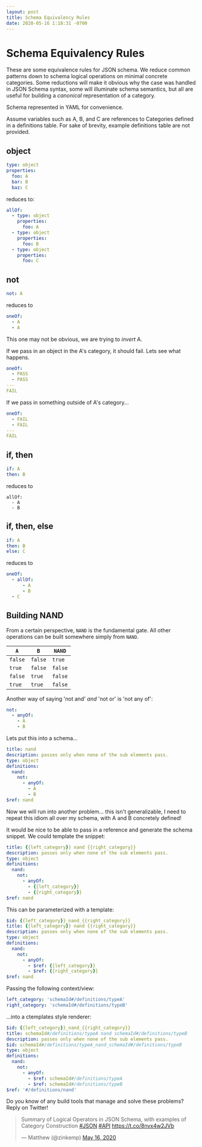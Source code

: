 ```yaml
---
layout: post
title: Schema Equivalency Rules
date: 2020-05-16 1:18:31 -0700
---
```


# Schema Equivalency Rules

These are some equivalence rules for JSON schema. We reduce common patterns down
to schema logical operations on minimal concrete categories.
Some reductions will make it obvious why the case
was handled in JSON Schema syntax, some will illuminate schema semantics, but
all are useful for building a *canonical* representation of a category.

Schema represented in YAML for convenience.

Assume variables such as A, B, and C are references to Categories defined in a
definitions table.
For sake of brevity, example definitions table are not provided.

## object
```yaml
type: object
properties:
  foo: A
  bar: B
  baz: C
```
reduces to:
```yaml
allOf:
  - type: object
    properties:
      foo: A
  - type: object
    properties:
      foo: B
  - type: object
    properties:
      foo: C
```

## not
```yaml
not: A
```
reduces to
```yaml
oneOf:
  - A
  - A
```
This one may not be obvious, we are trying to *invert* A.

If we pass in an object in the A's category, it should fail.
Lets see what happens.
```yaml
oneOf:
  - PASS
  - PASS
---
FAIL
```
If we pass in something outside of A's category...
```yaml
oneOf:
  - FAIL
  - FAIL
---
FAIL
```

## if, then
```yaml
if: A
then: B
```
reduces to
```
allOf:
  - A
  - B
```

## if, then, else
```yaml
if: A
then: B
else: C
```
reduces to
```yaml
oneOf:
  - allOf:
      - A
      - B
  - C
```

## Building NAND

From a certain perspective, `NAND` is the fundamental gate. All other operations
can be built somewhere simply from `NAND`.

`A` | `B` | `NAND`
---|---|---
`false` | `false` | `true`
`true` | `false` | `false`
`false` | `true` | `false`
`true` | `true` | `false`

Another way of saying 'not and' *and* 'not or' is 'not any of':
```yaml
not:
  - anyOf:
    - A
    - B
```
Lets put this into a schema...
```yaml
title: nand
description: passes only when none of the sub elements pass.
type: object
definitions:
  nand:
    not:
      - anyOf:
        - A
        - B
$ref: nand
```
Now we will run into another problem... this isn't generalizable, I need to
repeat this idiom all over my schema, with A and B concretely defined!

It would be nice to be able to pass in a reference and generate the schema
snippet. We could template the snippet:
```yaml
title: {{left_category}} nand {{right_category}}
description: passes only when none of the sub elements pass.
type: object
definitions:
  nand:
    not:
      - anyOf:
        - {{left_category}}
        - {{right_category}}
$ref: nand
```
This can be parameterized with a template:
```yaml
$id: {{left_category}}_nand_{{right_category}}
title: {{left_category}} nand {{right_category}}
description: passes only when none of the sub elements pass.
type: object
definitions:
  nand:
    not:
      - anyOf:
        - $ref: {{left_category}}
        - $ref: {{right_category}}
$ref: nand
```
Passing the following context/view:
```yaml
left_category: 'schemaId#/definitions/typeA'
right_category: 'schemaId#/definitions/typeB'
```
...into a ctemplates style renderer:
```yaml
$id: {{left_category}}_nand_{{right_category}}
title: schemaId#/definitions/typeA nand schemaId#/definitions/typeB
description: passes only when none of the sub elements pass.
$id: schemaId#/definitions/typeA_nand_schemaId#/definitions/typeB
type: object
definitions:
  nand:
    not:
      - anyOf:
        - $ref: schemaId#/definitions/typeA
        - $ref: schemaId#/definitions/typeB
$ref: '#/definitions/nand'
```


Do you know of any build tools that manage and solve these problems?
Reply on Twitter!

<blockquote class="twitter-tweet"><p lang="en" dir="ltr">Summary of Logical Operators in JSON Schema, with examples of Category Construction <a href="https://twitter.com/hashtag/JSON?src=hash&amp;ref_src=twsrc%5Etfw">#JSON</a> <a href="https://twitter.com/hashtag/API?src=hash&amp;ref_src=twsrc%5Etfw">#API</a> <a href="https://t.co/8nvx4w2JVb">https://t.co/8nvx4w2JVb</a></p>&mdash; Matthew (@zinkemp) <a href="https://twitter.com/zinkemp/status/1261720285050355712?ref_src=twsrc%5Etfw">May 16, 2020</a></blockquote> <script async src="https://platform.twitter.com/widgets.js" charset="utf-8"></script>
